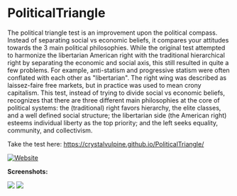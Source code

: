 # PoliticalTriangle
The political triangle test is an improvement upon the political compass. Instead of separating social vs economic beliefs, it compares your attitudes towards the 3 main political philosophies. While the original test attempted to harmonize the libertarian American right with the traditional hierarchical right by separating the economic and social axis, this still resulted in quite a few problems. For example, anti-statism and progressive statism were often conflated with each other as "libertarian". The right wing was described as laissez-faire free markets, but in practice was used to mean crony capitalism. This test, instead of trying to divide social vs economic beliefs, recognizes that there are three different main philosophies at the core of political systems: the (traditional) right favors hierarchy, the elite classes, and a well defined social structure; the libertarian side (the American right) esteems individual liberty as the top priority; and the left seeks equality, community, and collectivism.

Take the test here: https://crystalvulpine.github.io/PoliticalTriangle/

[![Website](https://img.shields.io/website/https/crystalvulpine.github.io/PoliticalTriangle?down_color=red&down_message=down&up_message=up)](https://crystalvulpine.github.io/PoliticalTriangle)

**Screenshots:**

![](https://i.imgur.com/IOa9OQD.png)
![](https://i.imgur.com/DSe0quf.png)

